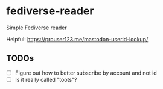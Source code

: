 # fediverse-reader
Simple Fediverse reader

Helpful:
https://prouser123.me/mastodon-userid-lookup/

## TODOs
- [ ] Figure out how to better subscribe by account and not id
- [ ] Is it really called "toots"?